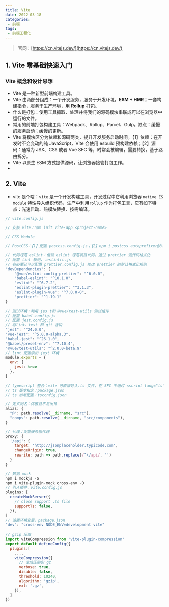 ```yaml
---
title: Vite
date: 2022-03-18
categories:
 - 前端
tags:
 - 前端工程化
---
```


<!-- more -->



> 官网：[https://cn.vitejs.dev/](https://cn.vitejs.dev/)



## 1. Vite 零基础快速入门

### Vite 概念和设计思想

- Vite 是一种新型前端构建工具。
- Vite 由两部分组成：一个开发服务，服务于开发环境，**ESM + HMR**；一套构建指令，服务于生产环境，用 **Rollup** 打包。
- 什么是打包：使用工具抓取、处理并将我们的源码模块串联成可以在浏览器中运行的文件。
- 常用的前端打包构建工具：Webpack、Rollup、Parcel、Gulp。缺点：缓慢的服务启动；缓慢的更新。
- Vite 将模块区分为依赖和源码两类，提升开发服务启动时间。【1】依赖：在开发时不会变动的纯 JavaScript，Vite 会使用 esbuild 预构建依赖；【2】源码：通常为 JSX、CSS 或者 Vue SFC 等，时常会被编辑，需要转换，基于路由拆分。
- Vite 以原生 ESM 方式提供源码，让浏览器接管打包工作。
- 



## 2. Vite

- vite 是个啥：`vite` 是一个开发构建工具，开发过程中它利用浏览器 `native ES Module` 特性导入组织代码，生产中利用`rollup` 作为打包工具，它有如下特点：光速启动、热模块替换、按需编译。

```javascript
// vite.config.js

// 安装 vite：npm init vite-app <project-name>

// CSS Module

// PostCSS：【1】配置 postcss.config.js；【2】npm i postcss autoprefixer@8.1.4

// 代码规范 eslint：借助 eslint 规范项目代码，通过 prettier 做代码格式化
// 配置 lint 规则，.eslintrc.js
// 有必要还可以配置 prettier.config.js 修改 prettier 的默认格式化规则
"devDependencies": {
    "@vue/eslint-config-prettier": "^6.0.0",
    "babel-eslint": "^10.1.0",
    "eslint": "^6.7.2",
    "eslint-plugin-prettier": "^3.1.3",
    "eslint-plugin-vue": "^7.0.0-0",
    "prettier": "^1.19.1"
}

// 测试环境：利用 jes t和 @vue/test-utils 测试组件
// 配置 babel.config.js
// 配置 jest.config.js
// 将lint、test 和 git 挂钩
"jest": "^24.0.0",
"vue-jest": "^5.0.0-alpha.3",
"babel-jest": "^26.1.0",
"@babel/preset-env": "^7.10.4",
"@vue/test-utils": "^2.0.0-beta.9"
// lint 配置添加 jest 环境
module.exports = {
  env: {
    jest: true
  },
}

// typescript 整合：vite 可直接导入.ts 文件，在 SFC 中通过 <script lang="ts"> 使用
// ts 版本指定：package.json
// ts 参考配置：tsconfig.json

// 定义别名：优雅且不易出错
alias: {
  "@": path.resolve(__dirname, "src"),
  "comps": path.resolve(__dirname, "src/components"),
}

// 代理：配置服务器代理
proxy: {
  '/api': {
    target: 'http://jsonplaceholder.typicode.com',
    changeOrigin: true,
    rewrite: path => path.replace(/^\/api/, '')
  }
}

// 数据 mock
npm i mockjs -S
npm i vite-plugin-mock cross-env -D
// 引入插件，vite.config.js
plugins: [
  createMockServer({
    // close support .ts file
    supportTs: false,
  }),
]
// 设置环境变量，package.json
"dev": "cross-env NODE_ENV=development vite"
    
// gzip 压缩
import viteCompression from 'vite-plugin-compression'
export default defineConfig({
  plugins:[
    ...,
    viteCompression({
      // 生成压缩包 gz
      verbose: true,
      disable: false,
      threshold: 10240,
      algorithm: 'gzip',
      ext: '.gz',
    }),
  ]
})
```



